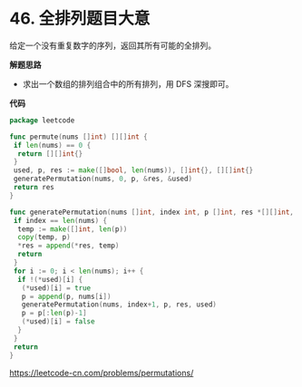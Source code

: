 # 46. 全排列**题目大意** 

给定一个没有重复数字的序列，返回其所有可能的全排列。

**解题思路** 

- 求出一个数组的排列组合中的所有排列，用 DFS 深搜即可。

**代码** 

```go
package leetcode

func permute(nums []int) [][]int {
 if len(nums) == 0 {
  return [][]int{}
 }
 used, p, res := make([]bool, len(nums)), []int{}, [][]int{}
 generatePermutation(nums, 0, p, &res, &used)
 return res
}

func generatePermutation(nums []int, index int, p []int, res *[][]int, used *[]bool) {
 if index == len(nums) {
  temp := make([]int, len(p))
  copy(temp, p)
  *res = append(*res, temp)
  return
 }
 for i := 0; i < len(nums); i++ {
  if !(*used)[i] {
   (*used)[i] = true
   p = append(p, nums[i])
   generatePermutation(nums, index+1, p, res, used)
   p = p[:len(p)-1]
   (*used)[i] = false
  }
 }
 return
}
```

https://leetcode-cn.com/problems/permutations/